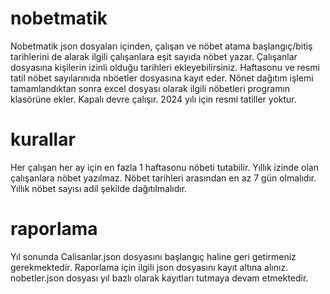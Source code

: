# nobetmatik
Nobetmatik json dosyaları içinden, çalışan ve nöbet atama başlangıç/bitiş tarihlerini de alarak ilgili çalışanlara eşit sayıda nöbet yazar. Çalışanlar dosyasına kişilerin izinli olduğu tarihleri ekleyebilirsiniz. Haftasonu ve resmi tatil nöbet sayılarınıda nböetler dosyasına kayıt eder.
Nönet dağıtım işlemi tamamlandıktan sonra excel dosyası olarak ilgili nöbetleri programın klasörüne ekler.
Kapalı devre çalışır. 2024 yılı için resmi tatiller yoktur.

# kurallar
Her çalışan her ay için en fazla 1 haftasonu nöbeti tutabilir.
Yıllık izinde olan çalışanlara nöbet yazılmaz.
Nöbet tarihleri arasından en az 7 gün olmalıdır.
Yıllık nöbet sayısı adil şekilde dağıtılmalıdır.

# raporlama
Yıl sonunda Calisanlar.json dosyasını başlangıç haline geri getirmeniz gerekmektedir. Raporlama için ilgili json dosyasını kayıt altına alınız.
nobetler.json dosyası yıl bazlı olarak kayıtları tutmaya devam etmektedir.
